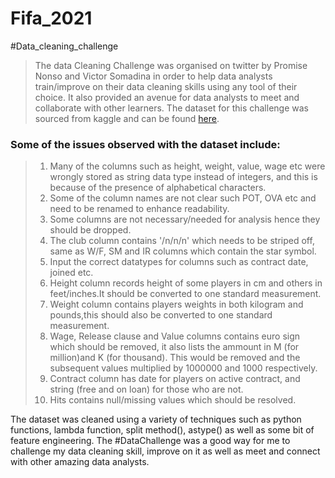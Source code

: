 # Fifa_2021
#Data_cleaning_challenge


> The data Cleaning Challenge was organised on twitter by Promise Nonso and Victor Somadina in order to help data analysts train/improve on their data cleaning skills using any tool of their choice. It also provided an avenue for data analysts to meet and collaborate with other learners. The dataset for this challenge was sourced from kaggle and can be found [here](https://www.kaggle.com/datasets/yagunnersya/fifa-21-messy-raw-dataset-for-cleaning-exploring). 

### Some of the issues observed with the dataset include:

> 1. Many of the columns such as height, weight, value, wage etc were wrongly stored as string data type instead of integers, and this is because of the presence of alphabetical characters.
> 2. Some of the column names are not clear such POT, OVA etc and need to be renamed to enhance readability.
> 3. Some columns are not necessary/needed for analysis hence they should be dropped.
> 4. The club column contains '/n/n/n' which needs to be striped off, same as W/F, SM and IR columns which contain the star symbol.
> 5. Input the correct datatypes for columns such as contract date, joined etc.
> 6. Height column records height of some players in cm and others in feet/inches.It should be converted to one standard measurement.
> 7. Weight column contains players weights in both kilogram and pounds,this should also be converted to one standard measurement.
> 8. Wage, Release clause and Value columns contains euro sign which should be removed, it also lists the ammount in M (for million)and K (for thousand). This would be removed and the subsequent values multiplied by 1000000 and 1000 respectively.
> 9. Contract column has date for players on active contract, and string (free and on loan) for those who are not.
> 10. Hits contains null/missing values which should be resolved.

The dataset was cleaned using a variety of techniques such as python functions, lambda function, split method(), astype() as well as some bit of feature engineering. The #DataChallenge was a good way for me to challenge my data cleaning skill, improve on it as well as meet and connect with other amazing data analysts.
